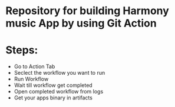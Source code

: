 # Repository for building Harmony music App by using Git Action

# Steps:
* Go to Action Tab
* Seclect the workflow you want to run
* Run Workflow
* Wait till workflow get completed
* Open completed workflow from logs
* Get your apps binary in artifacts
